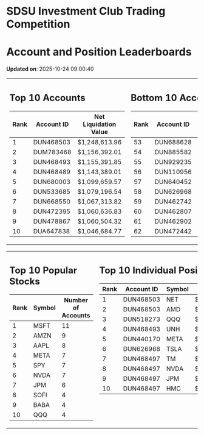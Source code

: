 # SDSU Investment Club Trading Competition 
 # Account and Position Leaderboards

**Updated on**: 2025-10-24 09:00:40

<table><tr><td valign="top">

## Top 10 Accounts
| Rank | Account ID | Net Liquidation Value |
|------|------------|-----------------------|
| 1 | DUN468503 | $1,248,613.96 |
| 2 | DUM783468 | $1,156,392.01 |
| 3 | DUN468493 | $1,155,391.85 |
| 4 | DUN468489 | $1,143,389.01 |
| 5 | DUN680003 | $1,099,659.57 |
| 6 | DUN533685 | $1,079,196.54 |
| 7 | DUN668550 | $1,067,313.82 |
| 8 | DUN472395 | $1,060,636.83 |
| 9 | DUN478867 | $1,060,504.32 |
| 10 | DUA647838 | $1,046,684.77 |

</td><td valign="top">

## Bottom 10 Accounts
| Rank | Account ID | Net Liquidation Value |
|------|------------|-----------------------|
| 53 | DUN688628 | $1,004,201.75 |
| 54 | DUN885582 | $1,003,673.98 |
| 55 | DUN929235 | $1,003,364.27 |
| 56 | DUN110956 | $1,002,771.53 |
| 57 | DUN640452 | $1,000,793.96 |
| 58 | DUN626968 | $998,587.18 |
| 59 | DUN462742 | $996,079.68 |
| 60 | DUN462807 | $984,388.82 |
| 61 | DUN462902 | $933,827.30 |
| 62 | DUN472442 | $828,456.84 |

</td></tr></table>

<table><tr><td valign="top">

## Top 10 Popular Stocks
| Rank | Symbol | Number of Accounts |
|------|--------|--------------------|
| 1 | MSFT | 11 |
| 2 | AMZN | 9 |
| 3 | AAPL | 8 |
| 4 | META | 7 |
| 5 | SPY | 7 |
| 6 | NVDA | 7 |
| 7 | JPM | 6 |
| 8 | SOFI | 4 |
| 9 | BABA | 4 |
| 10 | QQQ | 4 |

</td><td valign="top">

## Top 10 Individual Positions
| Rank | Account ID | Symbol | Cost | Total Value |
|------|------------|--------|-----------|-------------|
| 1 | DUN468503 | NET | $2,222,350.22 | $2,222,350.22 |
| 2 | DUN468503 | AMD | $484,965.07 | $484,965.07 |
| 3 | DUN518273 | QQQ | $301,122.51 | $301,122.51 |
| 4 | DUN468493 | UNH | $270,005.39 | $270,005.39 |
| 5 | DUN440170 | META | $252,257.26 | $252,257.26 |
| 6 | DUN626968 | TSLA | $225,886.51 | $225,886.51 |
| 7 | DUN468497 | TM | $200,005.73 | $200,005.73 |
| 8 | DUN468497 | NVDA | $200,005.30 | $200,005.30 |
| 9 | DUN468497 | JPM | $200,003.26 | $200,003.26 |
| 10 | DUN468497 | HMC | $198,032.60 | $198,032.60 |

</td></tr></table>
